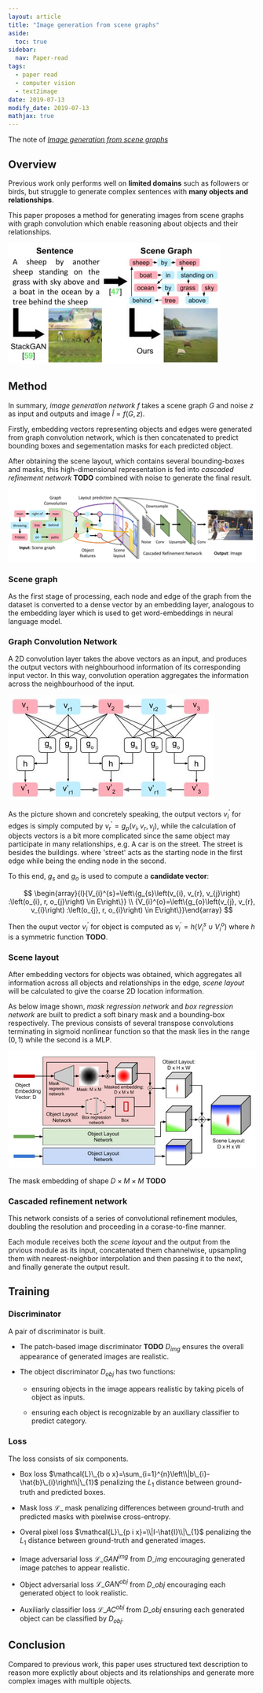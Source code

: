 ```yaml
---
layout: article
title: "Image generation from scene graphs"
aside:
  toc: true
sidebar:
  nav: Paper-read
tags:
  - paper read
  - computer vision
  - text2image
date: 2019-07-13
modify_date: 2019-07-13
mathjax: true
---
```


The note of [*Image generation from scene graphs*](https://arxiv.org/abs/1804.01622)

<!--more-->


## Overview

Previous work only performs well on **limited domains** such as followers or birds, but struggle to generate complex sentences with **many objects and relationships**.

This paper proposes a method for generating images from scene graphs with graph convolution which enable reasoning about objects and their relationships.

![comp_stackG_sg2im](/assets/images/2019/07/sg2im/comp_stackG_sg2im.jpg)


## Method

In summary, *image generation network* $f$ takes a scene graph $G$ and noise $z$ as input and outputs and image $\hat{I}=f(G, z)$. 

Firstly, embedding vectors representing objects and edges were generated from graph convolution network, which is then concatenated to predict bounding boxes and segementation masks for each predicted object. 

After obtaining the scene layout, which contains several bounding-boxes and masks, this high-dimensional representation is fed into *cascaded refinement network* **TODO** combined with noise to generate the final result.

![net_arch](/assets/images/2019/07/sg2im/net_arch.jpg)


### Scene graph

As the first stage of processing, each node and edge of the graph from the dataset is converted to a dense vector by an embedding layer, analogous to the embedding layer which is used to get word-embeddings in neural language model.

### Graph Convolution Network

A 2D convolution layer takes the above vectors as an input, and produces the output vectors with neighbourhood information of its corresponding input vector. In this way, convolution operation aggregates the information across the neighbourhood of the input. 

![graph_conv](/assets/images/2019/07/sg2im/graph_conv.jpg)

As the picture shown and concretely speaking, the output vectors $v_{i}^{\prime}$ for edges is simply computed by $v_{r}^{\prime}=g_{p}\left(v_{i}, v_{r}, v_{j}\right)$, while the calculation of objects vectors is a bit more complicated since the same object may participate in many relationships, e.g. A car is on the street. The street is besides the buildings. where 'street' acts as the starting node in the first edge while being the ending node in the second.

To this end, $g_{s}$ and $g_{o}$ is used to compute a **candidate vector**:

$$
\begin{array}{l}{V_{i}^{s}=\left\{g_{s}\left(v_{i}, v_{r}, v_{j}\right) :\left(o_{i}, r, o_{j}\right) \in E\right\}} \\ {V_{i}^{o}=\left\{g_{o}\left(v_{j}, v_{r}, v_{i}\right) :\left(o_{j}, r, o_{i}\right) \in E\right\}}\end{array}
$$

Then the ouput vector $v_{i}^{\prime}$ for object is computed as $v_{i}^{\prime}=h\left(V_{i}^{s} \cup V_{i}^{o}\right)$ where $h$ is a symmetric function **TODO**.

### Scene layout

After embedding vectors for objects was obtained, which aggregates all information across all objects and relationships in the edge, *scene layout* will be calculated to give the coarse 2D location information.

As below image shown, *mask regression network* and *box regression network* are built to predict a soft binary mask and a bounding-box respectively. The previous consists of several transpose convolutions terminating in sigmoid nonlinear function so that the mask lies in the range $(0,1)$ while the second is a MLP.

![scene_layout](/assets/images/2019/07/sg2im/scene_layout.jpg)

The mask embedding of shape $D \times M \times M$ **TODO**

### Cascaded refinement network

This network consists of a series of convolutional refinement modules, doubling the resolution and proceeding in a corase-to-fine manner.

Each module receives both the *scene layout* and the output from the prvious module as its input, concatenated them channelwise, upsampling them with nearest-neighbor interpolation and then passing it to the next, and finally generate the output result.


## Training

### Discriminator

A pair of discriminator is built.

- The patch-based image discriminator **TODO** $D_{img}$ ensures the overall appearance of generated images are realistic.

- The object discriminator $D_{obj}$ has two functions:

  - ensuring objects in the image appears realistic by taking picels of object as inputs.
  
  - ensuring each object is recognizable by an auxiliary classifier to predict category.

### Loss

The loss consists of six components.

- Box loss $\mathcal{L}\_{b o x}=\sum_{i=1}^{n}\left\\|b\_{i}-\hat{b}\_{i}\right\\|\_{1}$  penalizing the $L_{1}$ distance between ground-truth and predicted boxes.

- Mask loss $\mathcal{L}\_{\text { mask }}$ penalizing differences between ground-truth and predicted masks with pixelwise cross-entropy.

- Overal pixel loss $\mathcal{L}\_{p i x}=\\|I-\hat{I}\\|\_{1}$ penalizing the $L_{1}$ distance between ground-truth and generated images.

- Image adversarial loss $\mathcal{L}\_{G A N}^{i m g}$ from $D\_{img}$ encouraging generated image patches to appear realistic.

- Object adversarial loss $\mathcal{L}\_{G A N}^{o b j}$ from $D\_{obj}$ encouraging each generated object to look realistic.

- Auxiliarly classifier loss $\mathcal{L}\_{A C}^{o b j}$ from $D\_{obj}$ ensuring each generated object can be classified by $D_{obj}$.


## Conclusion

Compared to previous work, this paper uses structured text description to reason more explictly about objects and its relationships and generate more complex images with multiple objects.
